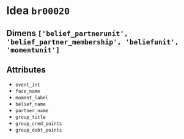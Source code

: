# Idea `br00020`

## Dimens `['belief_partnerunit', 'belief_partner_membership', 'beliefunit', 'momentunit']`

## Attributes
- `event_int`
- `face_name`
- `moment_label`
- `belief_name`
- `partner_name`
- `group_title`
- `group_cred_points`
- `group_debt_points`
